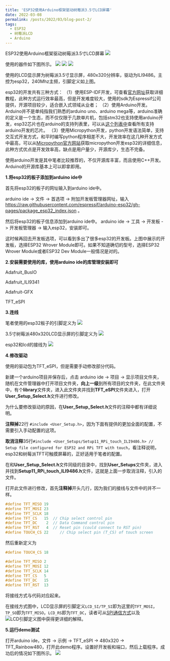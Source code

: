```yaml
---
title: 'ESP32使用Arduino框架驱动树莓派3.5寸LCD屏幕'
date: 2022-03-08
permalink: /posts/2022/03/blog-post-2/
tags:
  - ESP32
  - 树莓派LCD
  - Arduino
---
```


ESP32使用Arduino框架驱动树莓派3.5寸LCD屏幕
![](https://borninfreedom.github.io/images/blog2022/esp_show.jpg)


使用的器件如下图所示。
![](https://borninfreedom.github.io/images/blog2022/esp_total.jpg)
![](https://borninfreedom.github.io/images/blog2022/lcd.jpg)
![](https://borninfreedom.github.io/images/blog2022/esp32pins.jpg)

使用的LCD显示屏为树莓派3.5寸显示屏，480x320分辨率，驱动为ILI9486。主控为esp32，240Mhz主频，引脚定义如上图。

esp32的开发共有三种方式：
（1）使用ESP-IDF开发，可查看[官方网址](https://docs.espressif.com/projects/esp-idf/en/latest/esp32/get-started/index.html)获取详细教程，此种方式运行效率最高，但是开发难度较大，使用的sdk为Espressif公司提供，开源项目较少，适合嵌入式领域从业者；
（2）使用Arduino开发。Arduino并不是单纯指我们熟悉的arduino uno、arduino mega等，arduino准确的定义是一个生态，而不仅仅限于几款单片机，包括stm32也支持使用arduino开发，esp32芯片也在arduino的支持列表里，可以从[这个列表中](https://en.wikipedia.org/wiki/List_of_Arduino_boards_and_compatible_systems)查看所有支持arduino开发的芯片。
（3）使用Micropython开发，python开发语法简单，支持交互式开发方式，和平时编写python程序相差不大，开发效率在这几种开发方式中最高，可以从[Micropython官方网站](https://docs.micropython.org/en/latest/esp32/tutorial/intro.html)获取micropython开发esp32的详细信息，此种方式优点是开发效率高，缺点是用户量少，开源库少，生态不完备。


使用arduino开发是其中笔者比较推荐的，不仅开源库丰富，而且使用C++开发。Arduino的开源库基本上可以即拿即用。

**1.将esp32的板子添加到arduino ide中**

首先将esp32的板子的网址输入到arduino ide中。

arduino ide -> 文件 -> 首选项 -> 附加开发板管理器网址，输入 https://raw.githubusercontent.com/espressif/arduino-esp32/gh-pages/package_esp32_index.json  。

然后将esp32的板子信息添加到arduino ide中。
arduino ide -> 工具 -> 开发板 -> 开发板管理器 -> 输入esp32，安装即可。

这时候再回去开发板选项，可以看到多出了很多esp32的开发板。上图中展示的开发板，选择ESP32 Wrover Module即可。如果不知道确切的型号，选择ESP32 Wrover Module或者ESP32 Dev Module一般情况是对的。


**2.安装需要使用的库，使用arduino ide的库管理安装即可**

Adafruit_BusIO

Adafruit_ILI9341

Adafruit-GFX

TFT_eSPI

**3.连线**

笔者使用的esp32板子的引脚定义为
![](https://borninfreedom.github.io/images/blog2022/esp32pins.jpg)

3.5寸树莓派480x320LCD显示屏的引脚定义为
![](https://borninfreedom.github.io/images/blog2022/lcd35.jpg)

esp32和lcd的接线为
![](https://borninfreedom.github.io/images/blog2022/esp32_lcd.jpg)

**4.修改驱动**

使用的驱动包为TFT_eSPI，但是需要手动修改部分代码。

新建一个arduino项目并保存后，点击 arduino ide -> 项目 -> 显示项目文件夹，随机在文件管理器中打开项目文件夹，**向上一级**到所有项目的文件夹，在此文件夹中，有个**library**文件夹，进入此文件夹并找到**TFT_eSPI**文件夹进入，打开**User_Setup_Select.h**文件进行修改。

为什么要修改驱动的原因，在**User_Setup_Select.h**文件的注释中都有详细说明。

**注释掉**22行 `#include <User_Setup.h>`，因为下面有提供的更加全面的配置，不需要引入手动配置的这项。

**取消注释**35行`#include <User_Setups/Setup11_RPi_touch_ILI9486.h> // Setup file configured for ESP32 and RPi TFT with touch`，看注释说明，esp32和树莓派TFT可触摸屏幕的，正好适用于笔者的配置。

在和**User_Setup_Select.h**文件同级的目录中，找到**User_Setups**文件夹，进入并找到**Setup11_RPi_touch_ILI9486.h**文件，这就是上面一步取消注释，引入的文件。

打开此文件进行修改，首先**注释掉**开头几行，因为我们的接线与文件中的并不一样。
```cpp
#define TFT_MISO 19
#define TFT_MOSI 23
#define TFT_SCLK 18
#define TFT_CS   15  // Chip select control pin
#define TFT_DC    2  // Data Command control pin
#define TFT_RST   4  // Reset pin (could connect to RST pin)
#define TOUCH_CS 22     // Chip select pin (T_CS) of touch screen
```

然后重新定义为
```cpp
#define TOUCH_CS 18

#define TFT_MISO 2 
#define TFT_MOSI 12
#define TFT_SCLK 14
#define TFT_CS   5 
#define TFT_DC   15
#define TFT_RST  13
```

将接线方式与代码对应起来。

在接线方式图中，LCD显示屏的引脚定义`LCD_SI/TP_SI`即为这里的`TFT_MOSI`，`TP_SO`即为`TFT_MISO`，`LCD_RS`即为`TFT_DC`，读者可从[SPI通信方式](https://zh.wikipedia.org/wiki/%E5%BA%8F%E5%88%97%E5%91%A8%E9%82%8A%E4%BB%8B%E9%9D%A2)以及![LCD引脚定义图](https://borninfreedom.github.io/images/blog2022/lcd35.jpg)中获得更详细的解释。

**5.运行demo测试**

打开arduino ide，文件 -> 示例 -> TFT_eSPI -> 480x320 -> TFT_Rainbow480，打开此demo程序。设置好开发板和端口，然后上载程序。成功后的情况如下图所示。
![](https://borninfreedom.github.io/images/blog2022/esp_show.jpg)



